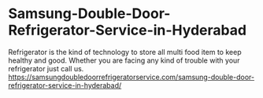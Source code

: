 # Samsung-Double-Door-Refrigerator-Service-in-Hyderabad
Refrigerator is the kind of technology to store all multi food item to keep healthy and good. Whether you are facing any kind of trouble with your refrigerator just call us.  https://samsungdoubledoorrefrigeratorservice.com/samsung-double-door-refrigerator-service-in-hyderabad/
